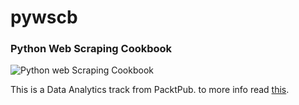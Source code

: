 # pywscb
### Python Web Scraping Cookbook 
![Python web Scraping Cookbook](https://static.packt-cdn.com/products/9781787285217/cover/smaller)

This is a Data Analytics track from PacktPub. to more info read [this](https://subscription.packtpub.com/book/big_data_and_business_intelligence/9781787285217).
